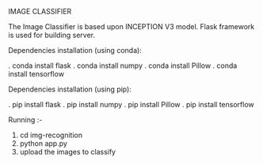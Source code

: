 IMAGE CLASSIFIER

The Image Classifier is based upon INCEPTION V3 model.
Flask framework is used for building server.

Dependencies installation (using conda):

. conda install flask
. conda install numpy
. conda install Pillow
. conda install tensorflow

Dependencies installation (using pip):

. pip install flask
. pip install numpy
. pip install Pillow
. pip install tensorflow

Running :-

1. cd img-recognition
2. python app.py
3. upload the images to classify

